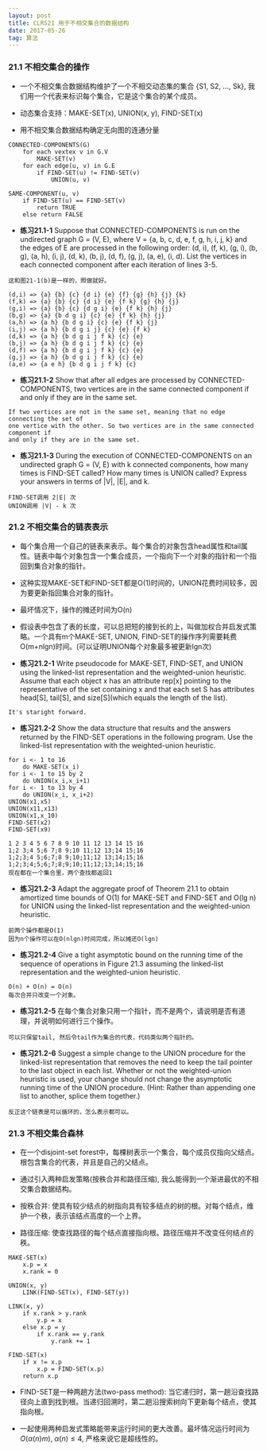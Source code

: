 ```yaml
---
layout: post
title: CLRS21 用于不相交集合的数据结构
date: 2017-05-26
tag: 算法
---   
```


### 21.1 不相交集合的操作

* 一个不相交集合数据结构维护了一个不相交动态集的集合 {S1, S2, ..., Sk}, 我们用一个代表来标识每个集合，它是这个集合的某个成员。

* 动态集合支持：MAKE-SET(x), UNION(x, y), FIND-SET(x)

* 用不相交集合数据结构确定无向图的连通分量

```
CONNECTED-COMPONENTS(G)
    for each vextex v in G.V
        MAKE-SET(v)
    for each edge(u, v) in G.E
        if FIND-SET(u) != FIND-SET(v)
            UNION(u, v)

SAME-COMPONENT(u, v)
    if FIND-SET(u) == FIND-SET(v)
        return TRUE
    else return FALSE
```

* **练习21.1-1** Suppose that CONNECTED-COMPONENTS is run on the undirected graph G = (V, E), where V = {a, b, c, d, e, f, g, h, i, j, k} and the edges of E are processed in the following order: (d, i), (f, k), (g, i), (b, g), (a, h), (i, j), (d, k), (b, j), (d, f), (g, j), (a, e), (i, d). List the vertices in each connected component after each iteration of lines 3-5.

```
这和图21-1(b)是一样的，照做就好。

(d,i) => {a} {b} {c} {d i} {e} {f} {g} {h} {j} {k}
(f,k) => {a} {b} {c} {d i} {e} {f k} {g} {h} {j}
(g,i) => {a} {b} {c} {d g i} {e} {f k} {h} {j}
(b,g) => {a} {b d g i} {c} {e} {f k} {h} {j}
(a,h) => {a h} {b d g i} {c} {e} {f k} {j}
(i,j) => {a h} {b d g i j} {c} {e} {f k}
(d,k) => {a h} {b d g i j f k} {c} {e}
(b,j) => {a h} {b d g i j f k} {c} {e}
(d,f) => {a h} {b d g i j f k} {c} {e}
(g,j) => {a h} {b d g i j f k} {c} {e}
(a,e) => {a e h} {b d g i j f k} {c}
```
 
* **练习21.1-2** Show that after all edges are processed by CONNECTED-COMPONENTS, two vertices are in the same connected component if and only if they are in the same set.

```
If two vertices are not in the same set, meaning that no edge connecting the set of 
one vertice with the other. So two vertices are in the same connected component if 
and only if they are in the same set.
```

* **练习21.1-3** During the execution of CONNECTED-COMPONENTS on an undirected graph G = (V, E) with k connected components, how many times is FIND-SET called? How many times is UNION called? Express your answers in terms of |V|, |E|, and k.

```
FIND-SET调用 2|E| 次
UNION调用 |V| - k 次
```

### 21.2 不相交集合的链表表示

* 每个集合用一个自己的链表来表示。每个集合的对象包含head属性和tail属性。链表中每个对象包含一个集合成员，一个指向下一个对象的指针和一个指回到集合对象的指针。

* 这种实现MAKE-SET和FIND-SET都是O(1)时间的，UNION花费时间较多，因为要更新指回集合对象的指针。

* 最坏情况下，操作的摊还时间为O(n)

* 假设表中包含了表的长度，可以总把短的接到长的上，叫做加权合并启发式策略。一个具有m个MAKE-SET, UNION, FIND-SET的操作序列需要耗费O(m+nlgn)时间。(可以证明UNION每个对象最多被更新lgn次)

* **练习21.2-1** Write pseudocode for MAKE-SET, FIND-SET, and UNION using the linked-list representation and the weighted-union heuristic. Assume that each object x has an attribute rep[x] pointing to the representative of the set containing x and that each set S has attributes head[S], tail[S], and size[S](which equals the length of the list).

```
It's staright forward.
```
 
* **练习21.2-2** Show the data structure that results and the answers returned by the FIND-SET operations in the following program. Use the linked-list representation with the weighted-union heuristic.

```
for i <- 1 to 16
    do MAKE-SET(x_i)
for i <- 1 to 15 by 2
    do UNION(x_i,x_i+1)
for i <- 1 to 13 by 4
    do UNION(x_i, x_i+2)
UNION(x1,x5)
UNION(x11,x13)
UNION(x1,x_10)
FIND-SET(x2)
FIND-SET(x9)

1 2 3 4 5 6 7 8 9 10 11 12 13 14 15 16
1;2 3;4 5;6 7;8 9;10 11;12 13;14 15;16
1;2;3;4 5;6;7;8 9;10;11;12 13;14;15;16
1;2;3;4;5;6;7;8;9;10;11;12;13;14;15;16
现在都在一个集合里，两个查找都返回1
```

* **练习21.2-3** Adapt the aggregate proof of Theorem 21.1 to obtain amortized time bounds of O(1) for MAKE-SET and FIND-SET and O(lg n) for UNION using the linked-list representation and the weighted-union heuristic.

```
前两个操作都是O(1)
因为n个操作可以在O(nlgn)时间完成，所以摊还O(lgn)
```

* **练习21.2-4** Give a tight asymptotic bound on the running time of the sequence of operations in Figure 21.3 assuming the linked-list representation and the weighted-union heuristic.

```
O(n) + O(n) = O(n)
每次合并只改变一个对象。
```

* **练习21.2-5** 在每个集合对象只用一个指针，而不是两个，请说明是否有道理，并说明如何进行三个操作。

```
可以只保留tail, 然后令tail作为集合的代表，代码类似两个指针的。
```

* **练习21.2-6** Suggest a simple change to the UNION procedure for the linked-list representation that removes the need to keep the tail pointer to the last object in each list. Whether or not the weighted-union heuristic is used, your change should not change the asymptotic running time of the UNION procedure. (Hint: Rather than appending one list to another, splice them together.)

```
反正这个链表是可以循环的，怎么表示都可以。
```

### 21.3 不相交集合森林

* 在一个disjoint-set forest中，每棵树表示一个集合，每个成员仅指向父结点。根包含集合的代表，并且是自己的父结点。

* 通过引入两种启发策略(按秩合并和路径压缩), 我么能得到一个渐进最优的不相交集合数据结构。

* 按秩合并: 使具有较少结点的树指向具有较多结点的树的根。对每个结点，维护一个秩，表示该结点高度的一个上界。

* 路径压缩: 使查找路径的每个结点直接指向根。路径压缩并不改变任何结点的秩。

```
MAKE-SET(x)
    x.p = x
    x.rank = 0

UNION(x, y)
    LINK(FIND-SET(x), FIND-SET(y))

LINK(x, y)
    if x.rank > y.rank
        y.p = x
    else x.p = y
        if x.rank == y.rank
            y.rank += 1

FIND-SET(x)
    if x != x.p
        x.p = FIND-SET(x.p)
    return x.p
```

* FIND-SET是一种两趟方法(two-pass method): 当它递归时，第一趟沿查找路径向上直到找到根。当递归回溯时，第二趟沿搜索树向下更新每个结点，使其指向根。

* 一起使用两种启发式策略能带来运行时间的更大改善。最坏情况运行时间为$O(\alpha(n)m)$, $\alpha(n) \le 4$, 严格来说它是超线性的。